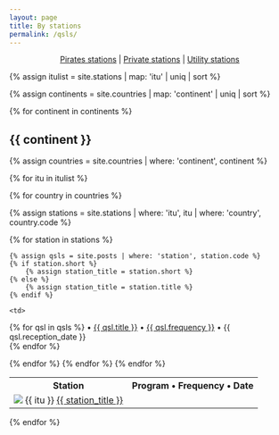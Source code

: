 ```yaml
---
layout: page
title: By stations
permalink: /qsls/
---
```


<p style="text-align:center"><a href="/pirates/">Pirates stations</a> | <a href="/private/">Private stations</a> | <a href="/utility">Utility stations</a></p>

{% assign itulist = site.stations | map: 'itu' | uniq | sort %}

{% assign continents = site.countries | map: 'continent' | uniq | sort %}

{% for continent in continents %}

<div class="rounded-box">

<div class="header"><h2>{{ continent }}</h2></div>

{% assign countries = site.countries | where: 'continent', continent %}

<table>
<tr>
    <th>Station</th>
    <th>Program &bullet; Frequency &bullet; Date</th>
</tr>

{% for itu in itulist %}

{% for country in countries %}

{% assign stations = site.stations | where: 'itu', itu | where: 'country', country.code %}

{% for station in stations %}

    {% assign qsls = site.posts | where: 'station', station.code %}
    {% if station.short %}
        {% assign station_title = station.short %}
    {% else %}
        {% assign station_title = station.title %}
    {% endif %}

<tr>
    <td>
        <img class="flag" src="{{ country.flag }}"/>
        {{ itu }}
        <a href="{{ station.url }}">{{ station_title }}</a>
    </td>

    <td>
{% for qsl in qsls %}
    &bullet; <a href="{{ qsl.url }}">{{ qsl.title }}</a>
    &bullet; <a href="{{ qsl.url }}">{{ qsl.frequency }}</a>
    &bullet; {{ qsl.reception_date }}<br/>
{% endfor %}
    </td>

</tr>
{% endfor %}
{% endfor %}
{% endfor %}

</table>

</div>
{% endfor %}

